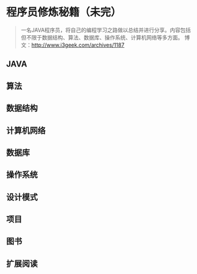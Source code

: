 # 程序员修炼秘籍（未完）

> 一名JAVA程序员，将自己的编程学习之路做以总结并进行分享。内容包括但不限于数据结构、算法、数据库、操作系统、计算机网络等多方面。
> 博文：http://www.i3geek.com/archives/1187

## JAVA

## 算法

## 数据结构

## 计算机网络

## 数据库

## 操作系统

## 设计模式

## 项目

## 图书

## 扩展阅读

